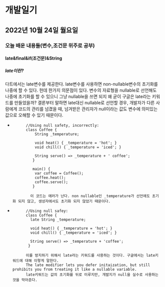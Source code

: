 # 개발일기
## 2022년 10월 24일 월요일
### 오늘 배운 내용들(변수,조건문 위주로 공부)
#### late&final&if(조건문)&String

##### late이란?
다트에서는 late변수를 제공한다. late변수를 사용하면 non-nullable변수의 초기화를 나중에 할 수 있다. 헌데 한가지 의문점이 있다. 변수의 자료형을 nullable로 선언해도 나중에 초기화를 할 수 있으니 그냥 nullable을 쓰면 되지 왜 굳이 구글은 late라는 키워드를 만들었을까? 결론부터 말하면
late대신 nullable로 선언할 경우, 개발자가 다른 사람에게 코드의 관리를 넘겼을 때, 넘겨받은 관리자가 null이라는 값도 변수에 의미있는 값으로 오해할 수 있기 때문이다.
-           //Using null safety, incorrectly:
            class Coffee {
                String _temperature;

                void heat() { _temperature = 'hot'; }
                void chill() { _temperature = 'iced'; }

                String serve() => _temperature + ' coffee';
               }

               main() {
                var coffee = Coffee();
                coffee.heat();
                coffee.serve();
               }
    
              이 코드는 에러가 난다. non nullable인 _temperature가 선언에도 초기화 되지 않고, 생성자에서도 초기화 되지 않았기 때문이다.
        
-           //Using null safey:
            class Coffee {
              late String _temperature;
              
              void heat() { _temperature = 'hot'; }
              void chill() { _temperature = 'iced'; }
              
              String serve() => _temperature + 'coffee';
             }
             
            이를 방지하기 위해서 late라는 키워드를 사용하는 것이다. 구글에서는 late키워드에 대해 이렇게 말한다.
            The late modifier lets you defer initaization, but still prohibits you from treating it like a nullable variable.
            late키워드는 값의 초기화를 뒤로 미루지만, 개발지가 null을 실수로 사용하는것을 막아준다.
                      

